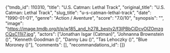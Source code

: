 {"tmdb_id": 110310, "title": "U.S. Catman: Lethal Track", "original_title": "U.S. Catman: Lethal Track", "slug_title": "u-s-catman-lethal-track", "date": "1990-01-01", "genre": "Action / Aventure", "score": "7.0/10", "synopsis": "", "image": "https://image.tmdb.org/t/p/w185_and_h278_bestv2/f3IPBbCiDcvOIZOmzgCQsC11li7.jpg", "actors": ["Jonathan Isgar (Catman)", "Johnanna Brownstein ()", "Kenneth Goodman ()", "Danny Lau ()", "Tas Lehoczky ()", "Blue Moroney ()"], "comments": [], "recommandations_id": []}